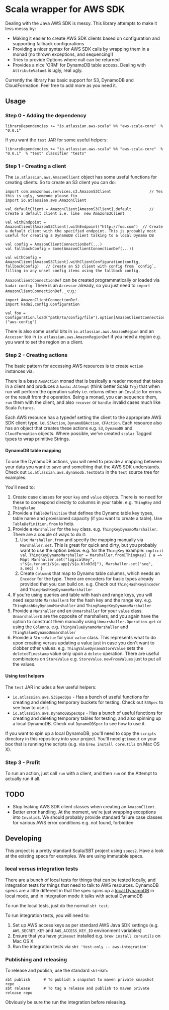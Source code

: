 # Scala wrapper for AWS SDK

Dealing with the Java AWS SDK is messy. This library attempts to make it less messy by:

 * Making it easier to create AWS SDK clients based on configuration and supporting fallback configurations
 * Providing a nicer syntax for AWS SDK calls by wrapping them in a monad (no thrown exceptions, and sequencing!)
 * Tries to provide Options where null can be returned
 * Provides a nice 'ORM' for DynamoDB table access. Dealing with `AttributeValue`s is ugly, real ugly.

Currently the library has basic support for S3, DynamoDB and CloudFormation. Feel free to add more as you need it.

## Usage

### Step 0 - Adding the dependency

    libraryDependencies += "io.atlassian.aws-scala" %% "aws-scala-core"  % "0.0.1"
    
   If you want the `test` JAR for some useful helpers:
    
    libraryDependencies += "io.atlassian.aws-scala" %% "aws-scala-core"  % "0.0.1"  % "test" classifier "tests"
   
### Step 1 - Creating a client

The `io.atlassian.aws.AmazonClient` object has some useful functions for creating clients. So to create an S3 client you can do:

    import com.amazonaws.services.s3.AmazonS3Client                 // Yes this is ugly, someone please fix
    import io.atlassian.aws.AmazonClient
    
    val defaultClient = AmazonClient[AmazonS3Client].default        // Create a default client i.e. like  new AmazonS3Client
    
    val withEndpoint = AmazonClient[AmazonS3Client].withEndpoint("http://foo.com")  // Create a default client with the specified endpoint. This is probably most useful for creating a DynamoDB client talking to a local Dynamo DB
    
    val config = AmazonClientConnectionDef(...)
    val fallbackConfig = Some(AmazonClientConnectionDef(...))
    
    val withConfig = AmazonClient[AmazonS3Client].withClientConfiguration(config, fallbackConfig)   // Create an S3 client with config from `config`, filling in any unset config items using the fallback config. 

`AmazonClientConnectionDef` can be created programmatically or loaded via `kadai-config`. There is an `Accessor` already, so you just need to `import AmazonClientConnectionDef._` e.g.:

    import AmazonClientConnectionDef._
    import kadai.config.Configuration
    
    val foo = Configuration.load("path/to/config/file").option[AmazonClientConnectionDef]("aws-config")
    
There is also some useful bits in `io.atlassian.aws.AmazonRegion` and an `Accessor` too in `io.atlassian.aws.AmazonRegionDef` if you need a region e.g. you want to set the region on a client.

### Step 2 - Creating actions

The basic pattern for accessing AWS resources is to create `Action` instances via.

There is a base `AwsAction` monad that is basically a reader monad that takes in a client and produces a `kadai.Attempt` (think better Scala `Try`) that when run will perform the operation safely i.e. returns either an `Invalid` for errors or the result from the operation.
Being a monad, you can sequence them, `run` them with the client, and also `recover` or `handle` invalid cases much like Scala `Futures`. 

Each AWS resource has a typedef setting the client to the appropriate AWS SDK client type. i.e. `S3Action`, `DynamoDBAction`, `CFAction`.
Each resource also has an object that creates these actions e.g. `S3`, `DynamoDB` and `CloudFormation` objects. Where possible, we've created `scalaz` Tagged types to wrap primitive Strings.

#### DynamoDB table mapping

To use the DynamoDB actions, you will need to provide a mapping between your data you want to save and something that the AWS SDK understands.
Check out `io.atlassian.aws.dynamodb.TestData` in the `test` source tree for examples.

You'll need to:

   1. Create case classes for your `key` and `value` objects. There is no need for these to correspond directly to columns in your table. e.g. `ThingKey` and `ThingValue`   
   2. Provide a `TableDefinition` that defines the Dynamo table key types, table name and provisioned capacity (if you want to create a table). Use `TableDefinition.from` to help.
   3. Provide a `Marshaller` for the `key` class. e.g. `ThingKeyDynamoMarshaller`. There are a couple of ways to do it:
         1. Use `Marshaller.from` and specify the mapping manually via `Marshaller.set`. This is great for quick and dirty, but you probably want to use the option below. e.g. for the `ThingKey` example:
              `implicit val ThingKeyDynamoMarshaller =
                 Marshaller.from[ThingKey] { a =>
                   Map(
                     Marshaller.set("logicalKey", s"${a.tenant}/${a.app}/${a.blobId}"),
                     Marshaller.set("seq", a.seq)
                   )
                 }`
         2. Create `Column`s that map to Dynamo table columns, which needs an `Encoder` for the type. There are encoders for basic types already provided that you can build on. e.g. Check out `ThingHashKeyEncoder` and `ThingHashKeyDynamoMarshaller`
   4. If you're using queries and table with hash and range keys, you will need separate `Marshaller`s for the hash key and the range key. e.g. `ThingHashKeyDynamoMarshaller` and `ThingRangeKeyDynamoMarshaller`
   5. Provide a `Marshaller` and an `Unmarshaller` for your `value` class. `Unmarshaller`s are the opposite of marshallers, and you again have the option to construct them manually
      using `Unmarshaller.Operation.get` or using the `Column`s. e.g. `ThingValueDynamoMarshaller` and `ThingValueDynamoUnmarshaller`
   6. Provide a `StoreValue` for your `value` class. This represents what to do upon creating versus updating a value just in case you don't want
      to clobber other values. e.g. `ThingValueDynamoStoreValue` sets the `deletedTimestamp` value only upon a `delete` operation.
      There are useful combinators on `StoreValue` e.g. `StoreValue.newFromValues` just to put all the values.

#### Using test helpers

The `test` JAR includes a few useful helpers:

   * `io.atlassian.aws.S3SpecOps` - Has a bunch of useful functions for creating and deleting temporary buckets for testing. Check out `S3Spec` to see how to use it.
   * `io.atlassian.aws.DynamoDBSpecOps` - Has a bunch of useful functions for creating and deleting temporary tables for testing, and also spinning up a local DynamoDB. Check out `DynamoDBSpec` to see how to use it.
   
If you want to spin up a local DynamoDB, you'll need to copy the `scripts` directory in this repository into your project. You'll need `gtimeout` on your box that is running the scripts (e.g. via `brew install coreutils` on Mac OS X).

### Step 3 - Profit

To run an action, just call `run` with a client, and then `run` on the Attempt to actually run it all. 

## TODO

  * Stop leaking AWS SDK client classes when creating an `AmazonClient`.
  * Better error handling. At the moment, we're just wrapping exceptions into `Invalid`s. We should probably provide standard failure case classes for various AWS error conditions e.g. not found, forbidden

## Developing

This project is a pretty standard Scala/SBT project using `specs2`. Have a look at the existing specs for examples. We are using immutable specs.

### local versus integration tests

There are a bunch of local tests for things that can be tested locally, and integration tests for things that need to talk to AWS resources.
DynamoDB specs are a little different in that the spec spins up a [local DynamoDB](http://docs.aws.amazon.com/amazondynamodb/latest/developerguide/Tools.DynamoDBLocal.html)
in local mode, and in integration mode it talks with actual DynamoDB

To run the local tests, just do the normal `sbt test`.

To run integration tests, you will need to:

  1. Set up AWS access keys as per standard AWS Java SDK settings (e.g. `AWS_SECRET_KEY` and `AWS_ACCESS_KEY_ID` environment variables)
  2. Ensure that you have `gtimeout` installed e.g. `brew install coreutils` on Mac OS X
  3. Run the integration tests via `sbt 'test-only -- aws-integration'`
  

### Publishing and releasing

To release and publish, use the standard `sbt`-ism:

    sbt publish      # To publish a snapshot to maven private snapshot repo
    sbt release      # To tag a release and publish to maven private release repo
    
Obviously be sure the run the integration before releasing.